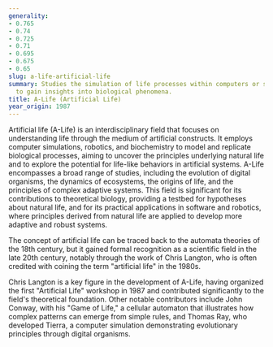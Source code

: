 ```yaml
---
generality:
- 0.765
- 0.74
- 0.725
- 0.71
- 0.695
- 0.675
- 0.65
slug: a-life-artificial-life
summary: Studies the simulation of life processes within computers or synthetic systems
  to gain insights into biological phenomena.
title: A-Life (Artificial Life)
year_origin: 1987
---
```


Artificial life (A-Life) is an interdisciplinary field that focuses on understanding life through the medium of artificial constructs. It employs computer simulations, robotics, and biochemistry to model and replicate biological processes, aiming to uncover the principles underlying natural life and to explore the potential for life-like behaviors in artificial systems. A-Life encompasses a broad range of studies, including the evolution of digital organisms, the dynamics of ecosystems, the origins of life, and the principles of complex adaptive systems. This field is significant for its contributions to theoretical biology, providing a testbed for hypotheses about natural life, and for its practical applications in software and robotics, where principles derived from natural life are applied to develop more adaptive and robust systems.

The concept of artificial life can be traced back to the automata theories of the 18th century, but it gained formal recognition as a scientific field in the late 20th century, notably through the work of Chris Langton, who is often credited with coining the term "artificial life" in the 1980s.

Chris Langton is a key figure in the development of A-Life, having organized the first "Artificial Life" workshop in 1987 and contributed significantly to the field's theoretical foundation. Other notable contributors include John Conway, with his "Game of Life," a cellular automaton that illustrates how complex patterns can emerge from simple rules, and Thomas Ray, who developed Tierra, a computer simulation demonstrating evolutionary principles through digital organisms.